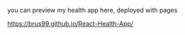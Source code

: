 you can preview my health app here, deployed with pages

https://brus99.github.io/React-Health-App/
